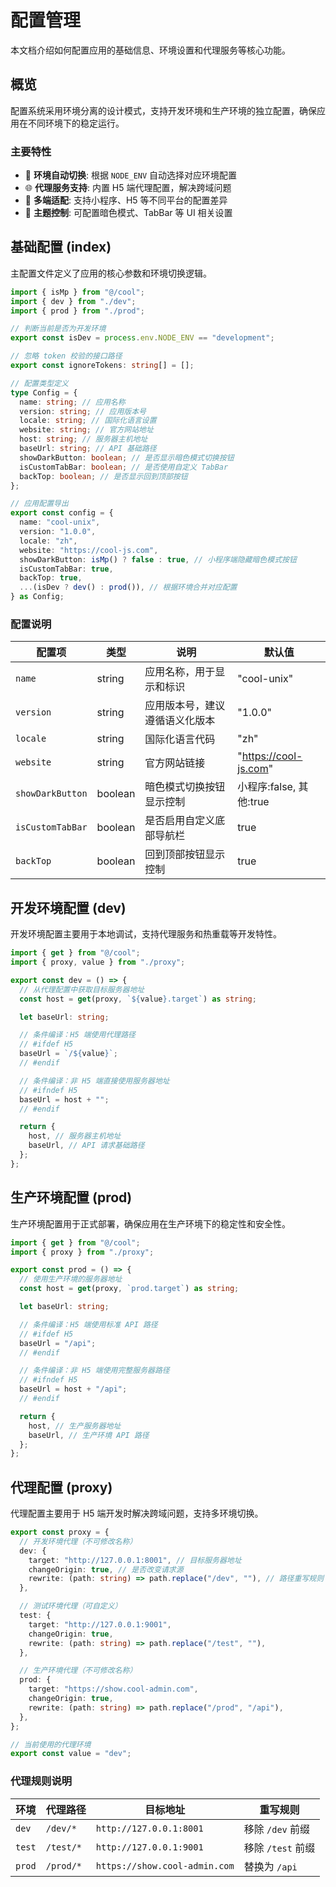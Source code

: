 # 配置管理

本文档介绍如何配置应用的基础信息、环境设置和代理服务等核心功能。

## 概览

配置系统采用环境分离的设计模式，支持开发环境和生产环境的独立配置，确保应用在不同环境下的稳定运行。

### 主要特性

- 🔧 **环境自动切换**: 根据 `NODE_ENV` 自动选择对应环境配置
- 🌐 **代理服务支持**: 内置 H5 端代理配置，解决跨域问题
- 📱 **多端适配**: 支持小程序、H5 等不同平台的配置差异
- 🎨 **主题控制**: 可配置暗色模式、TabBar 等 UI 相关设置

## 基础配置 (index)

主配置文件定义了应用的核心参数和环境切换逻辑。

```ts
import { isMp } from "@/cool";
import { dev } from "./dev";
import { prod } from "./prod";

// 判断当前是否为开发环境
export const isDev = process.env.NODE_ENV == "development";

// 忽略 token 校验的接口路径
export const ignoreTokens: string[] = [];

// 配置类型定义
type Config = {
  name: string; // 应用名称
  version: string; // 应用版本号
  locale: string; // 国际化语言设置
  website: string; // 官方网站地址
  host: string; // 服务器主机地址
  baseUrl: string; // API 基础路径
  showDarkButton: boolean; // 是否显示暗色模式切换按钮
  isCustomTabBar: boolean; // 是否使用自定义 TabBar
  backTop: boolean; // 是否显示回到顶部按钮
};

// 应用配置导出
export const config = {
  name: "cool-unix",
  version: "1.0.0",
  locale: "zh",
  website: "https://cool-js.com",
  showDarkButton: isMp() ? false : true, // 小程序端隐藏暗色模式按钮
  isCustomTabBar: true,
  backTop: true,
  ...(isDev ? dev() : prod()), // 根据环境合并对应配置
} as Config;
```

### 配置说明

| 配置项           | 类型    | 说明                           | 默认值                  |
| ---------------- | ------- | ------------------------------ | ----------------------- |
| `name`           | string  | 应用名称，用于显示和标识       | "cool-unix"             |
| `version`        | string  | 应用版本号，建议遵循语义化版本 | "1.0.0"                 |
| `locale`         | string  | 国际化语言代码                 | "zh"                    |
| `website`        | string  | 官方网站链接                   | "https://cool-js.com"   |
| `showDarkButton` | boolean | 暗色模式切换按钮显示控制       | 小程序:false, 其他:true |
| `isCustomTabBar` | boolean | 是否启用自定义底部导航栏       | true                    |
| `backTop`        | boolean | 回到顶部按钮显示控制           | true                    |

## 开发环境配置 (dev)

开发环境配置主要用于本地调试，支持代理服务和热重载等开发特性。

```ts
import { get } from "@/cool";
import { proxy, value } from "./proxy";

export const dev = () => {
  // 从代理配置中获取目标服务器地址
  const host = get(proxy, `${value}.target`) as string;

  let baseUrl: string;

  // 条件编译：H5 端使用代理路径
  // #ifdef H5
  baseUrl = `/${value}`;
  // #endif

  // 条件编译：非 H5 端直接使用服务器地址
  // #ifndef H5
  baseUrl = host + "";
  // #endif

  return {
    host, // 服务器主机地址
    baseUrl, // API 请求基础路径
  };
};
```

## 生产环境配置 (prod)

生产环境配置用于正式部署，确保应用在生产环境下的稳定性和安全性。

```ts
import { get } from "@/cool";
import { proxy } from "./proxy";

export const prod = () => {
  // 使用生产环境的服务器地址
  const host = get(proxy, `prod.target`) as string;

  let baseUrl: string;

  // 条件编译：H5 端使用标准 API 路径
  // #ifdef H5
  baseUrl = "/api";
  // #endif

  // 条件编译：非 H5 端使用完整服务器路径
  // #ifndef H5
  baseUrl = host + "/api";
  // #endif

  return {
    host, // 生产服务器地址
    baseUrl, // 生产环境 API 路径
  };
};
```

## 代理配置 (proxy)

代理配置主要用于 H5 端开发时解决跨域问题，支持多环境切换。

```ts
export const proxy = {
  // 开发环境代理（不可修改名称）
  dev: {
    target: "http://127.0.0.1:8001", // 目标服务器地址
    changeOrigin: true, // 是否改变请求源
    rewrite: (path: string) => path.replace("/dev", ""), // 路径重写规则
  },

  // 测试环境代理（可自定义）
  test: {
    target: "http://127.0.0.1:9001",
    changeOrigin: true,
    rewrite: (path: string) => path.replace("/test", ""),
  },

  // 生产环境代理（不可修改名称）
  prod: {
    target: "https://show.cool-admin.com",
    changeOrigin: true,
    rewrite: (path: string) => path.replace("/prod", "/api"),
  },
};

// 当前使用的代理环境
export const value = "dev";
```

### 代理规则说明

| 环境   | 代理路径  | 目标地址                      | 重写规则          |
| ------ | --------- | ----------------------------- | ----------------- |
| `dev`  | `/dev/*`  | `http://127.0.0.1:8001`       | 移除 `/dev` 前缀  |
| `test` | `/test/*` | `http://127.0.0.1:9001`       | 移除 `/test` 前缀 |
| `prod` | `/prod/*` | `https://show.cool-admin.com` | 替换为 `/api`     |
